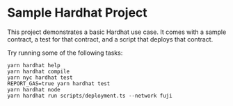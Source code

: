 # Sample Hardhat Project

This project demonstrates a basic Hardhat use case. It comes with a sample contract, a test for that contract, and a script that deploys that contract.

Try running some of the following tasks:

```shell
yarn hardhat help
yarn hardhat compile
yarn nyc hardhat test
REPORT_GAS=true yarn hardhat test
yarn hardhat node
yarn hardhat run scripts/deployment.ts --network fuji
```

